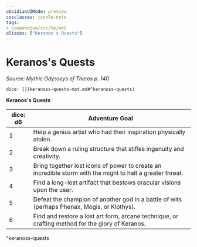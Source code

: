 ```yaml
---
obsidianUIMode: preview
cssclasses: json5e-note
tags:
- compendium/src/5e/mot
aliases: ["Keranos's Quests"]
---
```

# Keranos's Quests
*Source: Mythic Odysseys of Theros p. 140* 

`dice: [](keranoss-quests-mot.md#^keranoss-quests)`

**Keranos's Quests**

| dice: d6 | Adventure Goal |
|----------|----------------|
| 1 | Help a genius artist who had their inspiration physically stolen. |
| 2 | Break down a ruling structure that stifles ingenuity and creativity. |
| 3 | Bring together lost icons of power to create an incredible storm with the might to halt a greater threat. |
| 4 | Find a long-lost artifact that bestows oracular visions upon the user. |
| 5 | Defeat the champion of another god in a battle of wits (perhaps Phenax, Mogis, or Klothys). |
| 6 | Find and restore a lost art form, arcane technique, or crafting method for the glory of Keranos. |
^keranoss-quests